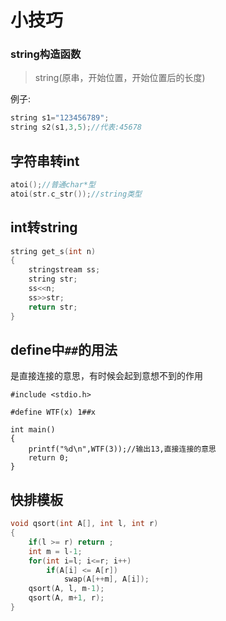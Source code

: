 # 小技巧

### string构造函数

> string(原串，开始位置，开始位置后的长度)

例子:

```cpp
string s1="123456789";
string s2(s1,3,5);//代表:45678
```

## 字符串转int

```cpp
atoi();//普通char*型
atoi(str.c_str());//string类型
```

## int转string

```cpp
string get_s(int n)
{
    stringstream ss;
    string str;
    ss<<n;
    ss>>str;
    return str;
}
```

## define中`##`的用法

是直接连接的意思，有时候会起到意想不到的作用

```
#include <stdio.h>

#define WTF(x) 1##x

int main()
{
    printf("%d\n",WTF(3));//输出13,直接连接的意思
    return 0;
}

```

## 快排模板

```cpp
void qsort(int A[], int l, int r)
{
    if(l >= r) return ;
    int m = l-1;
    for(int i=l; i<=r; i++)
        if(A[i] <= A[r])
            swap(A[++m], A[i]);
    qsort(A, l, m-1);
    qsort(A, m+1, r);
}
```

